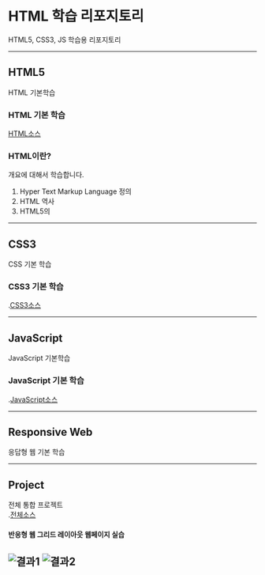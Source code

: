 # HTML 학습 리포지토리
HTML5, CSS3, JS 학습용 리포지토리

------------------

## HTML5
HTML 기본학습

### HTML 기본 학습
[HTML소스](https://github.com/ieyeppo/StudyHtml/blob/main/01_HTML/index.html)

### HTML이란?
개요에 대해서 학습합니다.
1. Hyper Text Markup Language 정의
2. HTML 역사
3. HTML5의 

--------------------------

## CSS3
CSS 기본 학습

### CSS3 기본 학습
.[CSS3소스](https://github.com/ieyeppo/StudyHtml/tree/main/02_CSS)

------------------

## JavaScript
JavaScript 기본학습

### JavaScript 기본 학습
.[JavaScript소스](https://github.com/ieyeppo/StudyHtml/tree/main/03_JavaScript)

------------------

## Responsive Web
응답형 웹 기본 학습

------------------

## Project
전체 통합 프로젝트<br>
.[전체소스](https://github.com/ieyeppo/StudyHtml/tree/main/04_project)

#### 반응형 웹 그리드 레이아웃 웹페이지 실습
![결과1](/ref_images/result01.png, "전체레이아웃")
![결과2](/ref_images/result02.png, "팝업레이아웃")
----------------

